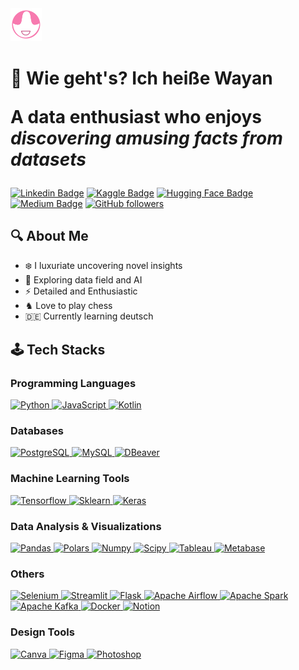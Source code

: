 <img src="assets/my logo.png" alt="My Logo" width="10%"/>

<h1> 👋 Wie geht's? Ich heiße Wayan </h1>

<p style="font-size: 2em;"><strong> A data enthusiast who enjoys <i>discovering amusing facts from datasets</i> </strong></p>

[![Linkedin Badge](https://img.shields.io/badge/-Gustana-blue?style=flat-square&logo=Linkedin&logoColor=white&color=blue&link=https://www.linkedin.com/in/gustana/)](https://www.linkedin.com/in/gustana/) [![Kaggle Badge](https://img.shields.io/badge/-Gustana_Satiawan-blue?style=flat-square&logo=kaggle&logoColor=white&color=blue&link=https://www.kaggle.com/gustanasatiawan)](https://www.kaggle.com/gustanasatiawan) [![Hugging Face Badge](https://img.shields.io/badge/-Gustana-000?style=flat-square&logo=huggingface&logoColor=yellow&color=black&link=https://huggingface.co/gustana)](https://huggingface.co/gustana) [![Medium Badge](https://img.shields.io/badge/-@gustana9-000?style=social&labelColor=000&logo=Medium&link=https://medium.com/@gustana9/)](https://medium.com/@gustana9/) [![GitHub followers](https://img.shields.io/github/followers/gustana?label=Follow&style=social)](https://github.com/gustana/?tab=follow)

## 🔍 About Me
- ❄️ I luxuriate uncovering novel insights
- 🤖 Exploring data field and AI
- ⚡️ Detailed and Enthusiastic
- ♞ Love to play chess
- 🇩🇪 Currently learning deutsch


## 🕹️ Tech Stacks

### Programming Languages
<a href="https://www.python.org/">
    <img alt="Python" title="Python" height="48" width="48" src="https://cdn.simpleicons.org/python">
</a>
<a href="#">
    <img alt="JavaScript" title="JavaScript" height="48" width="48" src="https://cdn.simpleicons.org/javascript/F7DF1E">
</a>
<a href="https://kotlinlang.org/">
    <img alt="Kotlin" title="Kotlin" height="48" width="48" src="https://cdn.simpleicons.org/kotlin">
</a>

### Databases
<a href="https://postgresql.org/">
    <img alt="PostgreSQL" title="PostgreSQL" height="48" width="48" src="https://cdn.simpleicons.org/postgresql">
</a>
<a href="https://www.mysql.com/">
    <img alt="MySQL" title="MySQL" height="48" width="48" src="https://cdn.simpleicons.org/mysql/4479A1">
</a>
<a href="https://dbeaver.io/">
    <img alt="DBeaver" title="DBeaver" height="48" width="48" src="https://cdn.simpleicons.org/dbeaver/7a501a">
</a>

### Machine Learning Tools
<a href="https://www.tensorflow.org/">
    <img alt="Tensorflow" title="Tensorflow" height="48" width="48" src="https://cdn.simpleicons.org/tensorflow">
</a>
<a href="https://scikit-learn.org/stable/">
    <img alt="Sklearn" title="Sklearn" height="48" width="48" src="https://cdn.simpleicons.org/scikitlearn">
</a>
<a href="https://keras.io/">
    <img alt="Keras" title="Keras" height="48" width="48" src="https://cdn.simpleicons.org/keras">
</a>

### Data Analysis & Visualizations
<a href="https://pandas.pydata.org/">
    <img alt="Pandas" title="Pandas" height="48" width="48" src="https://simpleicons.vercel.app/pandas/fff">
</a>
<a href="https://pola.rs/">
    <img alt="Polars" title="Polars" height="48" width="48" src="https://cdn.simpleicons.org/polars">
</a>
<a href="https://numpy.org/">
    <img alt="Numpy" title="Numpy" height="48" width="48" src="https://simpleicons.vercel.app/numpy/3c96bd">
</a>
<a href="https://scipy.org">
    <img alt="Scipy" title="Scipy" height="48" width="48" src="https://cdn.simpleicons.org/scipy">
</a>
<a href="https://www.tableau.com/">
    <img alt="Tableau" title="Tableau" height="48" width="48" src="https://images.seeklogo.com/logo-png/38/2/tableau-software-logo-png_seeklogo-386611.png">
</a>
<a href="https://www.metabase.com/">
    <img alt="Metabase" title="Metabase" height="48" width="48" src="https://simpleicons.vercel.app/metabase/509EE3">
</a>

### Others
<a href="https://www.selenium.dev/">
    <img alt="Selenium" title="Selenium" height="48" width="48" src="https://cdn.simpleicons.org/selenium/6cf5a0">
</a>
<a href="https://streamlit.io/">
    <img alt="Streamlit" title="Streamlit" height="48" width="48" src="https://cdn.simpleicons.org/streamlit">
</a>
<a href="https://flask.palletsprojects.com/en/3.0.x/">
    <img alt="Flask" title="Flask" height="48" width="48" src="https://simpleicons.vercel.app/flask/6cf5a0">
</a>
<a href="https://airflow.apache.org/">
    <img alt="Apache Airflow" title="Apache Airflow" height="48" width="48" src="https://simpleicons.vercel.app/apacheairflow/fff">
</a>
<a href="https://spark.apache.org/">
    <img alt="Apache Spark" title="Apache Spark" height="48" width="48" src="https://simpleicons.vercel.app/apachespark/fff">
</a>
<a href="https://kafka.apache.org/">
    <img alt="Apache Kafka" title="Apache Kafka" height="48" width="48" src="https://simpleicons.vercel.app/apachekafka/fff">
</a>
<a href="https://docker.com/">
    <img alt="Docker" title="Docker" height="48" width="48" src="https://cdn.simpleicons.org/docker">
</a>
<a href="https://www.notion.so/">
    <img alt="Notion" title="Notion" height="48" width="48" src="https://simpleicons.vercel.app/notion/fff">
</a>

### Design Tools
<a href="https://www.canva.com">
    <img alt="Canva" title="Canva" height="48" width="48" src="https://simpleicons.vercel.app/canva/7a3de3">
</a>
<a href="https://www.figma.com">
    <img alt="Figma" title="Figma" height="48" width="48" src="https://simpleicons.vercel.app/figma/d63aad">
</a>
<a href="https://www.adobe.com/id_en/products/photoshop.html">
    <img alt="Photoshop" title="Photoshop" height="48" width="48" src="https://cdn-icons-png.flaticon.com/512/5968/5968520.png">
</a>
